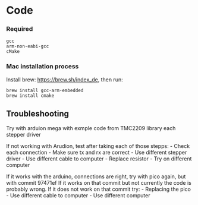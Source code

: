 # Code

### Required

    gcc
    arm-non-eabi-gcc
    cMake

### Mac installation process

Install brew: https://brew.sh/index_de, then run:

    brew install gcc-arm-embedded
    brew install cmake

## Troubleshooting

Try with arduion mega with exmple code from TMC2209 library each stepper driver

If not working with Arudion, test after taking each of those stepps:
    - Check each connection
    - Make sure tx and rx are correct
    - Use different stepper driver
    - Use different cable to computer
    - Replace resistor
    - Try on different computer
    
If it works with the arduino, connections are right, try with pico again, but with commit 97471ef
If it works on that commit but not currently the code is probably wrong.
If it does not work on that commit try:
    - Replacing the pico
    - Use different cable to computer
    - Use different computer
